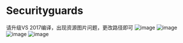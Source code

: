 # Securityguards
请升级VS 2017编译，出现资源图片问题，更改路径即可 
![image](https://github.com/TimelifeCzy/Securityguards/blob/master/%E5%9B%BE%E7%89%87%E8%B5%84%E6%BA%90%E7%AE%A1%E7%90%86/1.png)
![image](https://github.com/TimelifeCzy/Securityguards/blob/master/%E5%9B%BE%E7%89%87%E8%B5%84%E6%BA%90%E7%AE%A1%E7%90%86/2.png)
![image](https://github.com/TimelifeCzy/Securityguards/blob/master/%E5%9B%BE%E7%89%87%E8%B5%84%E6%BA%90%E7%AE%A1%E7%90%86/3.png)
![image](https://github.com/TimelifeCzy/Securityguards/blob/master/%E5%9B%BE%E7%89%87%E8%B5%84%E6%BA%90%E7%AE%A1%E7%90%86/4.png)
